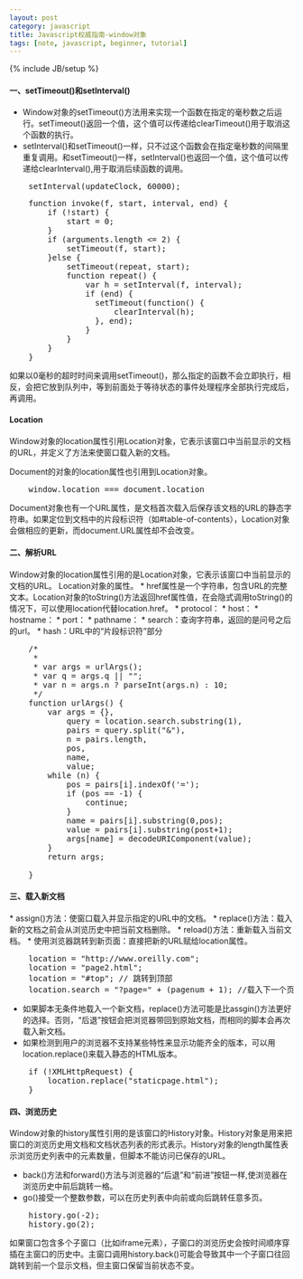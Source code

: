 ```yaml
---
layout: post
category: javascript
title: Javascript权威指南-window对象
tags: [note, javascript, beginner, tutorial]
---
```

{% include JB/setup %}
<h4>一、setTimeout()和setInterval()</h4>

*   Window对象的setTimeout()方法用来实现一个函数在指定的毫秒数之后运行。setTimeout()返回一个值，这个值可以传递给clearTimeout()用于取消这个函数的执行。
*   setInterval()和setTimeout()一样，只不过这个函数会在指定毫秒数的间隔里重复调用。和setTimeout()一样，setInterval()也返回一个值，这个值可以传递给clearInterval(),用于取消后续函数的调用。

<pre>
    setInterval(updateClock, 60000);
</pre>

<pre>
    function invoke(f, start, interval, end) {
	    if (!start) {
		    start = 0;
		}
		if (arguments.length <= 2) {
			setTimeout(f, start);
		}else {
		    setTimeout(repeat, start);
			function repeat() {
			    var h = setInterval(f, interval);
				if (end) {
				  setTimeout(function() {
					  clearInterval(h);
			      }, end);
				}
			}
		}
	}
</pre>
如果以0毫秒的超时时间来调用setTimeout()，那么指定的函数不会立即执行，相反，会把它放到队列中，等到前面处于等待状态的事件处理程序全部执行完成后，再调用。
<h4>Location</h4>
Window对象的location属性引用Location对象，它表示该窗口中当前显示的文档的URL，并定义了方法来使窗口载入新的文档。

Document的对象的location属性也引用到Location对象。

<pre>
    window.location === document.location
</pre>

Document对象也有一个URL属性，是文档首次载入后保存该文档的URL的静态字符串。如果定位到文档中的片段标识符（如#table-of-contents），Location对象会做相应的更新，而document.URL属性却不会改变。

<h4>二、解析URL</h4>
Window对象的location属性引用的是Location对象，它表示该窗口中当前显示的文档的URL。
Location对象的属性。
*   href属性是一个字符串，包含URL的完整文本。Location对象的toString()方法返回href属性值，在会隐式调用toString()的情况下，可以使用location代替location.href。
*   protocol：
*   host：
*   hostname：
*   port：
*   pathname：
*   search：查询字符串，返回的是问号之后的url。
*   hash：URL中的“片段标识符”部分

<pre>
    /*
	 *
	 * var args = urlArgs();
	 * var q = args.q || "";
	 * var n = args.n ? parseInt(args.n) : 10;
	 */
    function urlArgs() {
	    var args = {},
		    query = location.search.substring(1),
		    pairs = query.split("&"),
			n = pairs.length,
			pos,
			name,
			value;
		while (n) {
			pos = pairs[i].indexOf('=');
		    if (pos == -1) {
				continue;
			}
			name = pairs[i].substring(0,pos);
			value = pairs[i].substring(post+1);
			args[name] = decodeURIComponent(value);
		}
		return args;

	}
</pre>
<h4>三、载入新文档</h4>
*   assign()方法：使窗口载入并显示指定的URL中的文档。
*   replace()方法：载入新的文档之前会从浏览历史中把当前文档删除。
*   reload()方法：重新载入当前文档。
*   使用浏览器跳转到新页面：直接把新的URL赋给location属性。

<pre>
    location = "http://www.oreilly.com"; 
    location = "page2.html";
	location = "#top"; // 跳转到顶部
	location.search = "?page=" + (pagenum + 1); //载入下一个页面
</pre>

*   如果脚本无条件地载入一个新文档，replace()方法可能是比assgin()方法更好的选择。否则，“后退”按钮会把浏览器带回到原始文档，而相同的脚本会再次载入新文档。
*   如果检测到用户的浏览器不支持某些特性来显示功能齐全的版本，可以用location.replace()来载入静态的HTML版本。

<pre>
    if (!XMLHttpRequest) {
	    location.replace("staticpage.html");
	}
</pre>
<h4>四、浏览历史</h4>
Window对象的history属性引用的是该窗口的History对象。History对象是用来把窗口的浏览历史用文档和文档状态列表的形式表示。History对象的length属性表示浏览历史列表中的元素数量，但脚本不能访问已保存的URL。

*   back()方法和forward()方法与浏览器的“后退”和“前进”按钮一样,使浏览器在浏览历史中前后跳转一格。
*   go()接受一个整数参数，可以在历史列表中向前或向后跳转任意多页。

<pre>
    history.go(-2);
    history.go(2);
</pre>
如果窗口包含多个子窗口（比如iframe元素），子窗口的浏览历史会按时间顺序穿插在主窗口的历史中。主窗口调用history.back()可能会导致其中一个子窗口往回跳转到前一个显示文档，但主窗口保留当前状态不变。

